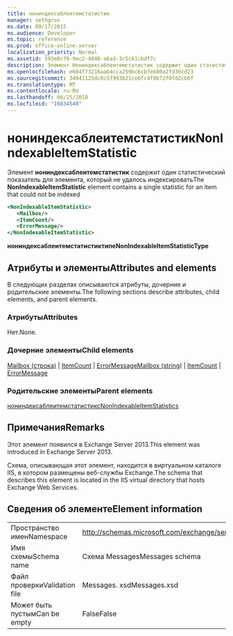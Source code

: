 ```yaml
---
title: нониндексаблеитемстатистик
manager: sethgros
ms.date: 09/17/2015
ms.audience: Developer
ms.topic: reference
ms.prod: office-online-server
localization_priority: Normal
ms.assetid: 593e0c79-9ec2-4040-a6a3-3c5c61cbdf7c
description: Элемент Нониндексаблеитемстатистик содержит один статистический показатель для элемента, который не удалось индексировать
ms.openlocfilehash: e604f73216aab4cca259bc6cb7eb80a2fd36cd23
ms.sourcegitcommit: 34041125dc8c5f993b21cebfc4f8b72f0fd2cb6f
ms.translationtype: MT
ms.contentlocale: ru-RU
ms.lasthandoff: 06/25/2018
ms.locfileid: "19834540"
---
```

# <a name="nonindexableitemstatistic"></a><span data-ttu-id="f2e0b-103">нониндексаблеитемстатистик</span><span class="sxs-lookup"><span data-stu-id="f2e0b-103">NonIndexableItemStatistic</span></span>

<span data-ttu-id="f2e0b-104">Элемент **нониндексаблеитемстатистик** содержит один статистический показатель для элемента, который не удалось индексировать</span><span class="sxs-lookup"><span data-stu-id="f2e0b-104">The **NonIndexableItemStatistic** element contains a single statistic for an item that could not be indexed</span></span> 
  
```XML
<NonIndexableItemStatistic>
   <Mailbox/>
   <ItemCount/>
   <ErrorMessage/>
</NonIndexableItemStatistic>
```

 <span data-ttu-id="f2e0b-105">**нониндексаблеитемстатистиктипе**</span><span class="sxs-lookup"><span data-stu-id="f2e0b-105">**NonIndexableItemStatisticType**</span></span>
## <a name="attributes-and-elements"></a><span data-ttu-id="f2e0b-106">Атрибуты и элементы</span><span class="sxs-lookup"><span data-stu-id="f2e0b-106">Attributes and elements</span></span>

<span data-ttu-id="f2e0b-107">В следующих разделах описываются атрибуты, дочерние и родительские элементы.</span><span class="sxs-lookup"><span data-stu-id="f2e0b-107">The following sections describe attributes, child elements, and parent elements.</span></span>
  
### <a name="attributes"></a><span data-ttu-id="f2e0b-108">Атрибуты</span><span class="sxs-lookup"><span data-stu-id="f2e0b-108">Attributes</span></span>

<span data-ttu-id="f2e0b-109">Нет.</span><span class="sxs-lookup"><span data-stu-id="f2e0b-109">None.</span></span>
  
### <a name="child-elements"></a><span data-ttu-id="f2e0b-110">Дочерние элементы</span><span class="sxs-lookup"><span data-stu-id="f2e0b-110">Child elements</span></span>

<span data-ttu-id="f2e0b-111">[Mailbox (строка)](mailbox-string.md) | [ItemCount](itemcount.md) | [ErrorMessage](errormessage.md)</span><span class="sxs-lookup"><span data-stu-id="f2e0b-111">[Mailbox (string)](mailbox-string.md) | [ItemCount](itemcount.md) | [ErrorMessage](errormessage.md)</span></span>
  
### <a name="parent-elements"></a><span data-ttu-id="f2e0b-112">Родительские элементы</span><span class="sxs-lookup"><span data-stu-id="f2e0b-112">Parent elements</span></span>

[<span data-ttu-id="f2e0b-113">нониндексаблеитемстатистикс</span><span class="sxs-lookup"><span data-stu-id="f2e0b-113">NonIndexableItemStatistics</span></span>](nonindexableitemstatistics.md)
  
## <a name="remarks"></a><span data-ttu-id="f2e0b-114">Примечания</span><span class="sxs-lookup"><span data-stu-id="f2e0b-114">Remarks</span></span>

<span data-ttu-id="f2e0b-115">Этот элемент появился в Exchange Server 2013.</span><span class="sxs-lookup"><span data-stu-id="f2e0b-115">This element was introduced in Exchange Server 2013.</span></span>
  
<span data-ttu-id="f2e0b-116">Схема, описывающая этот элемент, находится в виртуальном каталоге IIS, в котором размещены веб-службы Exchange.</span><span class="sxs-lookup"><span data-stu-id="f2e0b-116">The schema that describes this element is located in the IIS virtual directory that hosts Exchange Web Services.</span></span>
  
## <a name="element-information"></a><span data-ttu-id="f2e0b-117">Сведения об элементе</span><span class="sxs-lookup"><span data-stu-id="f2e0b-117">Element information</span></span>

|||
|:-----|:-----|
|<span data-ttu-id="f2e0b-118">Пространство имен</span><span class="sxs-lookup"><span data-stu-id="f2e0b-118">Namespace</span></span>  <br/> |http://schemas.microsoft.com/exchange/services/2006/messages  <br/> |
|<span data-ttu-id="f2e0b-119">Имя схемы</span><span class="sxs-lookup"><span data-stu-id="f2e0b-119">Schema name</span></span>  <br/> |<span data-ttu-id="f2e0b-120">Схема Messages</span><span class="sxs-lookup"><span data-stu-id="f2e0b-120">Messages schema</span></span>  <br/> |
|<span data-ttu-id="f2e0b-121">Файл проверки</span><span class="sxs-lookup"><span data-stu-id="f2e0b-121">Validation file</span></span>  <br/> |<span data-ttu-id="f2e0b-122">Messages. xsd</span><span class="sxs-lookup"><span data-stu-id="f2e0b-122">Messages.xsd</span></span>  <br/> |
|<span data-ttu-id="f2e0b-123">Может быть пустым</span><span class="sxs-lookup"><span data-stu-id="f2e0b-123">Can be empty</span></span>  <br/> |<span data-ttu-id="f2e0b-124">False</span><span class="sxs-lookup"><span data-stu-id="f2e0b-124">False</span></span>  <br/> |
   

